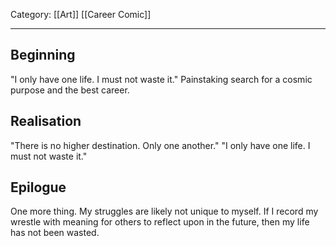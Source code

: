 Category: [[Art]] [[Career Comic]]
___
## Beginning
"I only have one life. I must not waste it."
Painstaking search for a cosmic purpose and the best career.
## Realisation
"There is no higher destination. Only one another."
"I only have one life. I must not waste it."
## Epilogue
One more thing. My struggles are likely not unique to myself. If I record my wrestle with meaning for others to reflect upon in the future, then my life has not been wasted. 